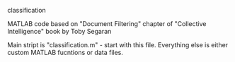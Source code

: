 classification

MATLAB code based on "Document Filtering" chapter of "Collective Intelligence" book by Toby Segaran

Main stript is "classification.m" - start with this file. Everything else is either custom MATLAB fucntions or data files. 